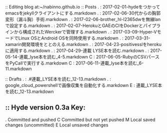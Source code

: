 :: Editing blog at:~/nabinno.github.io
:: Posts
. : 2017-02-01-hydeをつかってemacsをjekyllクライアントにする.markdown
. : 2017-02-06-30代からの胸郭変形（漏斗胸）手術.markdown
. : 2017-02-06-brother_hl-l2365dwを無線lanで設定する.markdown
. : 2017-02-07-HerokuとGAEのCIをDockerとパイプラインから構成されたWerckerで管理する.markdown
. : 2017-03-09-Hyper-VモードでLinux OSとAndroid OSを同時使用する.markdown
. : 2017-03-31-xamarin開発環境をととのえる.markdown
. : 2017-04-23-positivesslをherokuに適用する.markdown
. : 2017-04-29-連載 LYSE本を読む.markdown
. : 2017-05-14-連載_lyse本を読む_4-5.markdown
C : 2017-06-05-RubyのCSVパースをPyCallで実行する.markdown
C : 2017-06-11-連載_lyse本を読む_6-11.markdown

:: Drafts
. : .#連載_LYSE本を読む_12-13.markdown
. : google_cloud_powershellで画像収集を自動化する.markdown
E : 連載_LYSE本を読む_12-13.markdown


:: Hyde version 0.3a
Key:
-----
 . Committed and pushed
 C Committed but not yet pushed
 M Local saved changes (uncommitted)
 E Local unsaved changes
